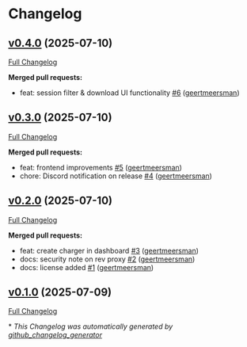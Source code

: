 # Changelog

## [v0.4.0](https://github.com/geertmeersman/ev-charger-server/tree/v0.4.0) (2025-07-10)

[Full Changelog](https://github.com/geertmeersman/ev-charger-server/compare/v0.3.0...v0.4.0)

**Merged pull requests:**

- feat: session filter & download UI functionality [\#6](https://github.com/geertmeersman/ev-charger-server/pull/6) ([geertmeersman](https://github.com/geertmeersman))

## [v0.3.0](https://github.com/geertmeersman/ev-charger-server/tree/v0.3.0) (2025-07-10)

[Full Changelog](https://github.com/geertmeersman/ev-charger-server/compare/v0.2.0...v0.3.0)

**Merged pull requests:**

- feat: frontend improvements [\#5](https://github.com/geertmeersman/ev-charger-server/pull/5) ([geertmeersman](https://github.com/geertmeersman))
- chore: Discord notification on release [\#4](https://github.com/geertmeersman/ev-charger-server/pull/4) ([geertmeersman](https://github.com/geertmeersman))

## [v0.2.0](https://github.com/geertmeersman/ev-charger-server/tree/v0.2.0) (2025-07-10)

[Full Changelog](https://github.com/geertmeersman/ev-charger-server/compare/v0.1.0...v0.2.0)

**Merged pull requests:**

- feat: create charger in dashboard [\#3](https://github.com/geertmeersman/ev-charger-server/pull/3) ([geertmeersman](https://github.com/geertmeersman))
- docs: security note on rev proxy [\#2](https://github.com/geertmeersman/ev-charger-server/pull/2) ([geertmeersman](https://github.com/geertmeersman))
- docs: license added [\#1](https://github.com/geertmeersman/ev-charger-server/pull/1) ([geertmeersman](https://github.com/geertmeersman))

## [v0.1.0](https://github.com/geertmeersman/ev-charger-server/tree/v0.1.0) (2025-07-09)

[Full Changelog](https://github.com/geertmeersman/ev-charger-server/compare/98585dc6966ba65b62574472eac5f8d8ac811270...v0.1.0)



\* *This Changelog was automatically generated by [github_changelog_generator](https://github.com/github-changelog-generator/github-changelog-generator)*
